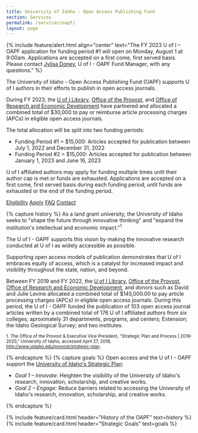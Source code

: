 ```yaml
---
title: University of Idaho - Open Access Publishing Fund
section: Services
permalink: /services/oapf/
layout: page
---
```

<!--{% include feature/alert.html align="center" text="The U of I - OAPF has awarded its entire allocation for FY 2022. <a href='/services/oapf/funded.html' class='alert-link'>Explore our funded articles</a> to see this year's impact! Please contact <a href='mailto:jylisadoney@uidaho.edu' class='alert-link'>Jylisa Doney</a>, U of I - OAPF Fund Manager, with any questions." %}-->

{% include feature/alert.html align="center" text="The FY 2023 U of I – OAPF application for funding period #1 will open on Monday, August 1 at 9:00am. Applications are accepted on a first come, first served basis. Please contact <a href='mailto:jylisadoney@uidaho.edu' class='alert-link'>Jylisa Doney</a>, U of I - OAPF Fund Manager, with any questions." %}

The University of Idaho - Open Access Publishing Fund (OAPF) supports U of I authors in their efforts to publish in open access journals.

During FY 2023, the [U of I Library](https://www.lib.uidaho.edu/), [Office of the Provost](https://www.uidaho.edu/provost), and [Office of Research and Economic Development](https://www.uidaho.edu/research) have partnered and allocated a combined total of $30,000 to pay or reimburse article processing charges (APCs) in eligible open access journals.

The total allocation will be split into two funding periods:

- Funding Period #1 = $15,000: Articles accepted for publication between July 1, 2022 and December 31, 2022
- Funding Period #2 = $15,000: Articles accepted for publication between January 1, 2023 and June 16, 2023

U of I affiliated authors may apply for funding multiple times until their author cap is met or funds are exhausted. Applications are accepted on a first come, first served basis during each funding period, until funds are exhausted or the end of the funding period.

<div class="text-center mb-3">
  <a href="eligibility.html" class="btn btn-secondary btn-sm my-2"><span class="fas fa-list"></span> Eligibility</a>
  <a href="apply.html" class="btn btn-secondary btn-sm my-2"><span class="fas fa-check"></span> Apply</a>
  <a href="faq.html" class="btn btn-secondary btn-sm my-2"><span class="fas fa-question"></span> FAQ</a>
  <a href="mailto:jylisadoney@uidaho.edu" class="btn btn-secondary btn-sm my-2"><span class="fas fa-user"></span> Contact</a>
</div>

{% capture history %}
As a land grant university, the University of Idaho seeks to "shape the future through innovative thinking" and "expand the institution's intellectual and economic impact."<sup>1</sup>

The U of I - OAPF supports this vision by making the innovative research conducted at U of I as widely accessible as possible.

Supporting open access models of publication demonstrates that U of I embraces equity of access, which is a catalyst for increased impact and visibility throughout the state, nation, and beyond.

Between FY 2019 and FY 2022, the [U of I Library](https://www.lib.uidaho.edu/), [Office of the Provost](https://www.uidaho.edu/provost), [Office of Research and Economic Development](https://www.uidaho.edu/research), and donors such as David and Julie Levine allocated a combined total of $145,000.00 to pay article processing charges (APCs) in eligible open access journals. During this period, the U of I - OAPF funded the publication of 103 open access journal articles written by a combined total of 176 U of I affiliated authors from six colleges; aproximately 31 departments, programs, and centers; Extension; the Idaho Geological Survey; and two institutes.

<small>1. The Office of the Provost &amp; Executive Vice President, "Strategic Plan and Process | 2016-2025," University of Idaho, accessed April 27, 2018, <http://www.uidaho.edu/provost/strategic-plan>.</small>

{% endcapture %}
{% capture goals %}
Open access and the U of I - OAPF support the [University of Idaho's Strategic Plan](https://www.uidaho.edu/provost/strategic-plan):

- *Goal 1 – Innovate:* Heighten the visibility of the University of Idaho's research, innovation, scholarship, and creative works.
- *Goal 2 – Engage:* Reduce barriers related to accessing the University of Idaho's research, innovation, scholarship, and creative works.

{% endcapture %}
<div class="row">
  <div class="col-md-8">
    {% include feature/card.html header="History of the OAPF" text=history %}
  </div>
  <div class="col-md-4">
    {% include feature/card.html header="Strategic Goals" text=goals %}
  </div>
</div>
